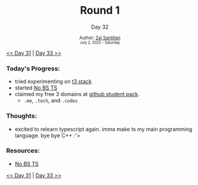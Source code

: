 <div align="center">
  <h1>Round 1</h1>
  <p>Day 32</p>
  <sub>
    Author: <a href="https://github.com/plskz" target="_blank">Zai Santillan</a>
    <br>
    <small>July 2, 2022 - Saturday</small>
  </sub>
</div>

[<< Day 31](day031.md) | [Day 33 >>](day033.md)

### Today's Progress:

- tried experimenting on [t3 stack](https://github.com/t3-oss/create-t3-app)
- started [No BS TS](https://youtube.com/playlist?list=PLNqp92_EXZBJYFrpEzdO2EapvU0GOJ09n)
- claimed my free 3 domains at [github student pack](https://education.github.com/pack/offers).
  - `.me`, `.tech`, and `.codes`

### Thoughts:

- excited to relearn typescript again. imma make ts my main programming language. bye bye C++ :'>

### Resources:

- [No BS TS](https://youtube.com/playlist?list=PLNqp92_EXZBJYFrpEzdO2EapvU0GOJ09n)

[<< Day 31](day031.md) | [Day 33 >>](day033.md)
